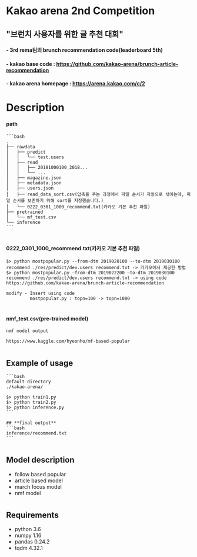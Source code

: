 # Kakao arena 2nd Competition
## "브런치 사용자를 위한 글 추천 대회"
#### - 3rd rema팀의 brunch recommendation code(leaderboard 5th)
#### - kakao base code : https://github.com/kakao-arena/brunch-article-recommendation
#### - kakao arena homepage : https://arena.kakao.com/c/2
#


# Description
#### path

```
​```bash
.
├── rawdata
│   ├── predict
│   │   └── test.users
│   ├── read
│   │   ├── 20181000100_2018...
│   │   └── ...
│   ├── magazine.json
│   ├── metadata.json
│   ├── users.json
│   ├── read_data_sort.csv(압축을 푸는 과정에서 파일 순서가 자동으로 섞이는데, 파일 순서를 보존하기 위해 sort를 저장했습니다.)
│   └── 0222_0301_1000_recommend.txt(카카오 기본 추천 파일)
├── pretrained
│   └── mf_test.csv
└── inference
​```
```

#

#### 0222_0301_1000_recommend.txt(카카오 기본 추천 파일)

```
$> python mostpopular.py --from-dtm 2019020100 --to-dtm 2019030100 recommend ./res/predict/dev.users recommend.txt -> 카카오에서 제공한 방법
$> python mostpopular.py —from-dtm 2019022200 —to-dtm 2019030100 recommend ./res/predict/dev.users recommend.txt -> using code
https://github.com/kakao-arena/brunch-article-recommendation

modify - Insert using code
         mostpopular.py : topn=100 -> topn=1000
```

#   

#### nmf_test.csv(pre-trained model)

```
nmf model output

https://www.kaggle.com/hyeonho/mf-based-popular
```
#



## Example of usage
```
​```bash
default directory
./kakao-arena/

$> python train1.py
$> python train2.py
$> python inference.py
​```
```


```
## **final output**
​```bash
inference/recommend.txt
​```
```
#



## Model description

- follow based popular
- article based model
- march focus model
- nmf model

#



## Requirements

- python 3.6
- numpy 1.16
- pandas 0.24.2
- tqdm 4.32.1
